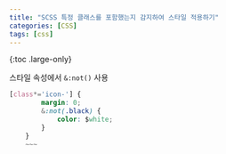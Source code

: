 ```yaml
---
title: "SCSS 특정 클래스를 포함했는지 감지하여 스타일 적용하기"
categories: [CSS]
tags: [css]
---
```


{:toc .large-only}

스타일 속성에서 `&:not()` 사용

```css
[class*='icon-'] {
        margin: 0;
        &:not(.black) {
            color: $white;
        }
    }
    ~~~
```
